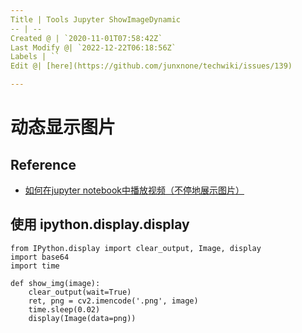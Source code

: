```yaml
---
Title | Tools Jupyter ShowImageDynamic
-- | --
Created @ | `2020-11-01T07:58:42Z`
Last Modify @| `2022-12-22T06:18:56Z`
Labels | ``
Edit @| [here](https://github.com/junxnone/techwiki/issues/139)

---
```


# 动态显示图片

## Reference
- [如何在jupyter notebook中播放视频（不停地展示图片）](https://blog.csdn.net/BlowfishKing/article/details/81502432)

## 使用 ipython.display.display

```
from IPython.display import clear_output, Image, display
import base64
import time

def show_img(image):
    clear_output(wait=True)
    ret, png = cv2.imencode('.png', image)
    time.sleep(0.02)
    display(Image(data=png))
```
